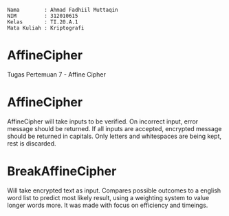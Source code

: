 ```
Nama        : Ahmad Fadhiil Muttaqin
NIM         : 312010615
Kelas       : TI.20.A.1
Mata Kuliah : Kriptografi
```

# AffineCipher
Tugas Pertemuan 7 - Affine Cipher

# AffineCipher
AffineCipher will take inputs to be verified. On incorrect input, error message should be returned. If all inputs are accepted, encrypted message should be returned in capitals. Only letters and whitespaces are being kept, rest is discarded.

# BreakAffineCipher
Will take encrypted text as input. Compares possible outcomes to a english word list to predict most likely result, using a weighting system to value longer words more. It was made with focus on efficiency and timeings.
